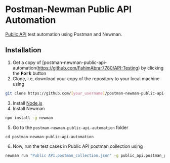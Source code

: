 # Postman-Newman Public API Automation

[Public API](https://reqres.in/) test automation using Postman and Newman.

## Installation

1. Get a copy of [postman-newman-public-api-automation(https://github.com/FahimAbrar7780/API-Testing) by clicking the <kbd><b>Fork</b></kbd> button
2. Clone, i.e, download your copy of the repository to your local machine using
```bash
git clone https://github.com/[your_username]/postman-newman-public-api-automation.git
```
3. Install [Node.js](https://nodejs.dev/en/learn/how-to-install-nodejs/)
4. Install Newman
```bash
npm install -g newman
```
5. Go to the `postman-newman-public-api-automation` folder
```
cd postman-newman-public-api-automation
```
6. Now, run the test cases in Public API postman collection using
```bash
newman run "Public API.postman_collection.json" -g public_api.postman_globals.json
```
